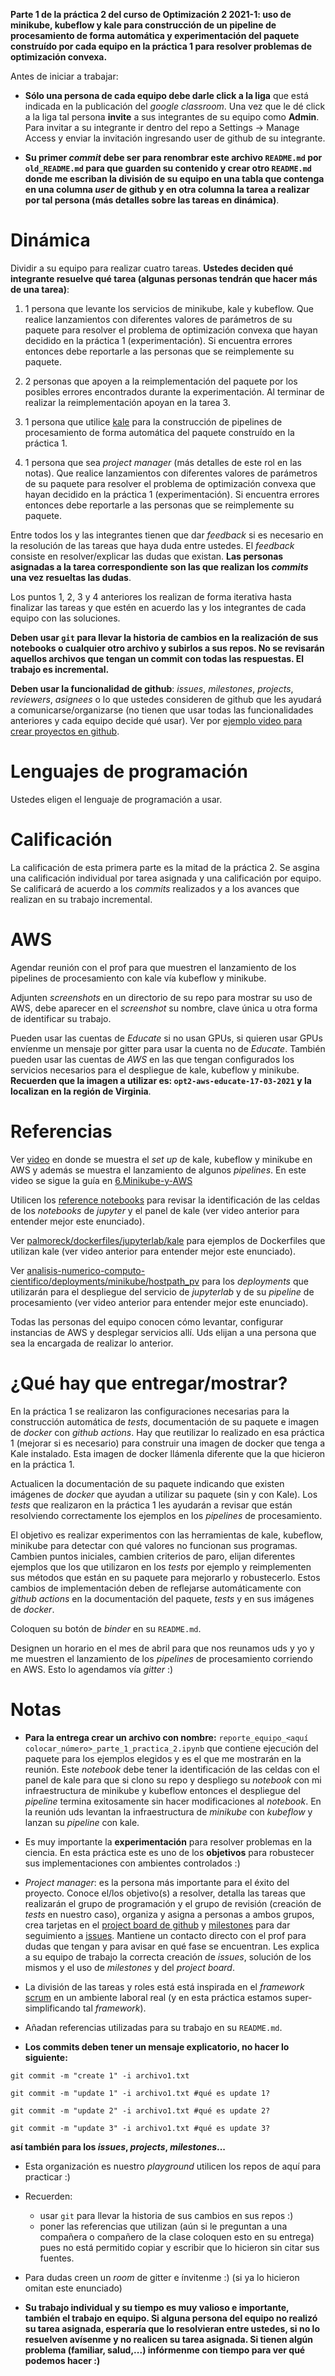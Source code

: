 **Parte 1 de la práctica 2 del curso de Optimización 2 2021-1: uso de minikube, kubeflow y kale para construcción de un pipeline de procesamiento de forma automática y experimentación del paquete construído por cada equipo en la práctica 1 para resolver problemas de optimización convexa.**

Antes de iniciar a trabajar: 


* **Sólo una persona de cada equipo debe darle click a la liga** que está indicada en la publicación del *google classroom*. Una vez que le dé click a la liga tal persona **invite** a sus integrantes de su equipo como **Admin**. Para invitar a su integrante ir dentro del repo a Settings -> Manage Access y enviar la invitación ingresando user de github de su integrante.

* **Su primer *commit* debe ser para renombrar este archivo `README.md` por `old_README.md` para que guarden su contenido y crear otro `README.md` donde me escriban la división de su equipo en una tabla que contenga en una columna *user* de github y en otra columna la tarea a realizar por tal persona (más detalles sobre las tareas en dinámica)**.    
   

# Dinámica

Dividir a su equipo para realizar cuatro tareas. **Ustedes deciden qué integrante resuelve qué tarea (algunas personas tendrán que hacer más de una tarea)**:

1. 1 persona que levante los servicios de minikube, kale y kubeflow. Que realice lanzamientos con diferentes valores de parámetros de su paquete para resolver el problema de optimización convexa que hayan decidido en la práctica 1 (experimentación). Si encuentra errores entonces debe reportarle a las personas que se reimplemente su paquete.

2. 2 personas que apoyen a la reimplementación del paquete por los posibles errores encontrados durante la experimentación. Al terminar de realizar la reimplementación apoyan en la tarea 3.

3. 1 persona que utilice [kale](https://github.com/kubeflow-kale/kale) para la construcción de pipelines de procesamiento de forma automática del paquete construído en la práctica 1.

4. 1 persona que sea *project manager* (más detalles de este rol en las notas). Que realice lanzamientos con diferentes valores de parámetros de su paquete para resolver el problema de optimización convexa que hayan decidido en la práctica 1 (experimentación). Si encuentra errores entonces debe reportarle a las personas que se reimplemente su paquete.

Entre todos los y las integrantes tienen que dar *feedback* si es necesario en la resolución de las tareas que haya duda entre ustedes. El *feedback* consiste en resolver/explicar las dudas que existan. **Las personas asignadas a la tarea correspondiente son las que realizan los *commits* una vez resueltas las dudas**.

Los puntos 1, 2, 3 y 4 anteriores los realizan de forma iterativa hasta finalizar las tareas y que estén en acuerdo las y los integrantes de cada equipo con las soluciones.

**Deben usar `git` para llevar la historia de cambios en la realización de sus notebooks o cualquier otro archivo y subirlos a sus repos. No se revisarán aquellos archivos que tengan un commit con todas las respuestas. El trabajo es incremental.**

**Deben usar la funcionalidad de github**: *issues*, *milestones*, *projects*, *reviewers*, *asignees* o lo que ustedes consideren de github que les ayudará a comunicarse/organizarse (no tienen que usar todas las funcionalidades anteriores y cada equipo decide qué usar). Ver por [ejemplo video para crear proyectos en github](https://youtu.be/z4Xpif7HI04).

# Lenguajes de programación

Ustedes eligen el lenguaje de programación a usar.

# Calificación

La calificación de esta primera parte es la mitad de la práctica 2. Se asgina una calificación individual por tarea asignada y una calificación por equipo. Se calificará de acuerdo a los *commits* realizados y a los avances que realizan en su trabajo incremental. 

# AWS

Agendar reunión con el prof para que muestren el lanzamiento de los pipelines de procesamiento con kale vía kubeflow y minikube.

Adjunten *screenshots* en un directorio de su repo para mostrar su uso de AWS, debe aparecer en el *screenshot* su nombre, clave única u otra forma de identificar su trabajo.

Pueden usar las cuentas de *Educate* si no usan GPUs, si quieren usar GPUs envíenme un mensaje por gitter para usar la cuenta no de *Educate*. También pueden usar las cuentas de *AWS* en las que tengan configurados los servicios necesarios para el despliegue de kale, kubeflow y minikube. **Recuerden que la imagen a utilizar es: `opt2-aws-educate-17-03-2021` y la localizan en la región de Virginia**.

# Referencias

Ver [video](https://www.youtube.com/watch?v=xL91E3FBgAg) en donde se muestra el *set up* de kale, kubeflow y minikube en AWS y además se muestra el lanzamiento de algunos *pipelines*. En este video se sigue la guía en [6.Minikube-y-AWS](https://github.com/ITAM-DS/analisis-numerico-computo-cientifico/wiki/6.Minikube-y-AWS)

Utilicen los [reference notebooks](reference_notebooks) para revisar la identificación de las celdas de los *notebooks* de *jupyter* y el panel de kale (ver video anterior para entender mejor este enunciado).

Ver [palmoreck/dockerfiles/jupyterlab/kale](https://github.com/palmoreck/dockerfiles/tree/master/jupyterlab/kale) para ejemplos de Dockerfiles que utilizan kale (ver video anterior para entender mejor este enunciado).

Ver [analisis-numerico-computo-cientifico/deployments/minikube/hostpath_pv](https://github.com/ITAM-DS/analisis-numerico-computo-cientifico/tree/master/deployments/minikube/hostpath_pv) para los *deployments* que utilizarán para el despliegue del servicio de *jupyterlab* y de su *pipeline* de procesamiento (ver video anterior para entender mejor este enunciado).

Todas las personas del equipo conocen cómo levantar, configurar instancias de AWS y desplegar servicios allí. Uds elijan a una persona que sea la encargada de realizar lo anterior.

# ¿Qué hay que entregar/mostrar?

En la práctica 1 se realizaron las configuraciones necesarias para la construcción automática de *tests*, documentación de su paquete e imagen de *docker* con *github actions*. Hay que reutilizar lo realizado en esa práctica 1 (mejorar si es necesario) para construir una imagen de docker que tenga a Kale instalado. Esta imagen de docker llámenla diferente que la que hicieron en la práctica 1.

Actualicen la documentación de su paquete indicando que existen imágenes de *docker* que ayudan a utilizar su paquete (sin y con Kale). Los *tests* que realizaron en la práctica 1 les ayudarán a revisar que están resolviendo correctamente los ejemplos en los *pipelines* de procesamiento.

El objetivo es realizar experimentos con las herramientas de kale, kubeflow, minikube para detectar con qué valores no funcionan sus programas. Cambien puntos iniciales, cambien criterios de paro, elijan diferentes ejemplos que los que utilizaron en los *tests* por ejemplo y reimplementen sus métodos que están en su paquete para mejorarlo y robustecerlo. Estos cambios de implementación deben de reflejarse automáticamente con *github actions* en la documentación del paquete, *tests* y en sus imágenes de *docker*.

Coloquen su botón de *binder* en su `README.md`.

Designen un horario en el mes de abril para que nos reunamos uds y yo y me muestren el lanzamiento de los *pipelines* de procesamiento corriendo en AWS. Esto lo agendamos vía *gitter* :)

# Notas

* **Para la entrega crear un archivo con nombre:** `reporte_equipo_<aquí colocar_número>_parte_1_practica_2.ipynb` que contiene ejecución del paquete para los ejemplos elegidos y es el que me mostrarán en la reunión. Este *notebook* debe tener la identificación de las celdas con el panel de kale para que si clono su repo y despliego su *notebook* con mi infraestructura de minikube y kubeflow entonces el despliegue del *pipeline* termina exitosamente sin hacer modificaciones al *notebook*. En la reunión uds levantan la infraestructura de *minikube* con *kubeflow* y lanzan su *pipeline* con kale.

* Es muy importante la **experimentación** para resolver problemas en la ciencia. En esta práctica este es uno de los **objetivos** para robustecer sus implementaciones con ambientes controlados :)

* *Project manager*: es la persona más importante para el éxito del proyecto. Conoce el/los objetivo(s) a resolver, detalla las tareas que realizarán el grupo de programación y el grupo de revisión (creación de *tests* en nuestro caso), organiza y asigna a personas a ambos grupos, crea tarjetas en el [project board de github](https://help.github.com/en/github/managing-your-work-on-github/creating-a-project-board) y [milestones](https://help.github.com/en/github/managing-your-work-on-github/tracking-the-progress-of-your-work-with-milestones) para dar seguimiento a [issues](https://help.github.com/en/github/managing-your-work-on-github/creating-an-issue). Mantiene un contacto directo con el prof para dudas que tengan y para avisar en qué fase se encuentran. Les explica a su equipo de trabajo la correcta creación de *issues*, solución de los mismos y el uso de *milestones* y del *project board*.

* La división de las tareas y roles está está inspirada en el *framework* [scrum](https://www.youtube.com/watch?v=b02ZkndLk1Y&feature=emb_logo) en un ambiente laboral real (y en esta práctica estamos super-simplificando tal *framework*).

* Añadan referencias utilizadas para su trabajo en su `README.md`.

* **Los commits deben tener un mensaje explicatorio, no hacer lo siguiente:**

```
git commit -m "create 1" -i archivo1.txt

git commit -m "update 1" -i archivo1.txt #qué es update 1?

git commit -m "update 2" -i archivo1.txt #qué es update 2?

git commit -m "update 3" -i archivo1.txt #qué es update 3?
```

**así también para los *issues*, *projects*, *milestones*...**

* Esta organización es nuestro *playground* utilicen los repos de aquí para practicar :)

* Recuerden:

    * usar `git` para llevar la historia de sus cambios en sus repos :)
    * poner las referencias que utilizan (aún si le preguntan a una compañera o compañero de la clase coloquen esto en su entrega) pues no está permitido copiar y escribir que lo hicieron sin citar sus fuentes.


* Para dudas creen un *room* de gitter e ínvitenme :) (si ya lo hicieron omitan este enunciado)

* **Su trabajo individual y su tiempo es muy valioso e importante, también el trabajo en equipo. Si alguna persona del equipo no realizó su tarea asignada, esperaría que lo resolvieran entre ustedes, si no lo resuelven avísenme y no realicen su tarea asignada. Si tienen algún problema (familiar, salud,...) infórmenme con tiempo para ver qué podemos hacer :)**


